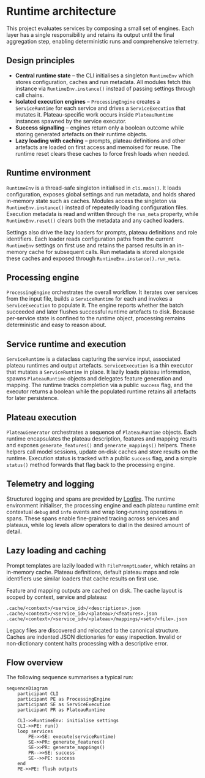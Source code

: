 # Runtime architecture

This project evaluates services by composing a small set of engines.
Each layer has a single responsibility and retains its output until the
final aggregation step, enabling deterministic runs and comprehensive
telemetry.

## Design principles

- **Central runtime state** – the CLI initialises a singleton
  `RuntimeEnv` which stores configuration, caches and run metadata. All
  modules fetch this instance via `RuntimeEnv.instance()` instead of
  passing settings through call chains.
- **Isolated execution engines** – `ProcessingEngine` creates a
  `ServiceRuntime` for each service and drives a `ServiceExecution` that
  mutates it. Plateau-specific work occurs inside `PlateauRuntime`
  instances spawned by the service executor.
- **Success signalling** – engines return only a boolean outcome while
  storing generated artefacts on their runtime objects.
- **Lazy loading with caching** – prompts, plateau definitions and other
  artefacts are loaded on first access and memoised for reuse. The
  runtime reset clears these caches to force fresh loads when needed.

## Runtime environment

`RuntimeEnv` is a thread-safe singleton initialised in `cli.main()`.
It loads configuration, exposes global settings and run metadata, and
holds shared in-memory state such as caches. Modules access the
singleton via `RuntimeEnv.instance()` instead of repeatedly loading
configuration files. Execution metadata is read and written through the
`run_meta` property, while `RuntimeEnv.reset()` clears both the metadata
and any cached loaders.

Settings also drive the lazy loaders for prompts, plateau definitions
and role identifiers. Each loader reads configuration paths from the
current `RuntimeEnv` settings on first use and retains the parsed
results in an in-memory cache for subsequent calls. Run metadata is
stored alongside these caches and exposed through
`RuntimeEnv.instance().run_meta`.

## Processing engine

`ProcessingEngine` orchestrates the overall workflow.  It iterates over
services from the input file, builds a `ServiceRuntime` for each and
invokes a `ServiceExecution` to populate it.  The engine reports whether
the batch succeeded and later flushes successful runtime artefacts to
disk.  Because per‑service state is confined to the runtime object,
processing remains deterministic and easy to reason about.

## Service runtime and execution

`ServiceRuntime` is a dataclass capturing the service input, associated
plateau runtimes and output artefacts. `ServiceExecution` is a thin
executor that mutates a `ServiceRuntime` in place. It lazily loads
plateau information, spawns `PlateauRuntime` objects and delegates
feature generation and mapping. The runtime tracks completion via a
public `success` flag, and the executor returns a boolean while the
populated runtime retains all artefacts for later persistence.

## Plateau execution

`PlateauGenerator` orchestrates a sequence of `PlateauRuntime` objects.
Each runtime encapsulates the plateau description, features and mapping
results and exposes `generate_features()` and `generate_mappings()`
helpers. These helpers call model sessions, update on‑disk caches and
store results on the runtime. Execution status is tracked with a public
`success` flag, and a simple `status()` method forwards that flag back to
the processing engine.

## Telemetry and logging

Structured logging and spans are provided by
[Logfire](https://logfire.pydantic.dev/).  The runtime environment
initialiser, the processing engine and each plateau runtime emit
contextual `debug` and `info` events and wrap long‑running operations in
spans.  These spans enable fine‑grained tracing across services and
plateaus, while log levels allow operators to dial in the desired amount
of detail.

## Lazy loading and caching

Prompt templates are lazily loaded with `FilePromptLoader`, which
retains an in-memory cache.  Plateau definitions, default plateau maps
and role identifiers use similar loaders that cache results on first
use.

Feature and mapping outputs are cached on disk.  The cache layout is
scoped by context, service and plateau:

```
.cache/<context>/<service_id>/<descriptions>.json
.cache/<context>/<service_id>/<plateau>/<features>.json
.cache/<context>/<service_id>/<plateau>/mappings/<set>/<file>.json
```

Legacy files are discovered and relocated to the canonical structure.
Caches are indented JSON dictionaries for easy inspection.  Invalid or
non‑dictionary content halts processing with a descriptive error.

## Flow overview

The following sequence summarises a typical run:

```mermaid
sequenceDiagram
    participant CLI
    participant PE as ProcessingEngine
    participant SE as ServiceExecution
    participant PR as PlateauRuntime

    CLI->>RuntimeEnv: initialise settings
    CLI->>PE: run()
    loop services
        PE->>SE: execute(serviceRuntime)
        SE->>PR: generate_features()
        SE->>PR: generate_mappings()
        PR-->>SE: success
        SE-->>PE: success
    end
    PE->>PE: flush outputs
```


